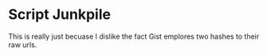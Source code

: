 # Script Junkpile

This is really just becuase I dislike the fact Gist emplores two hashes to their raw urls.
